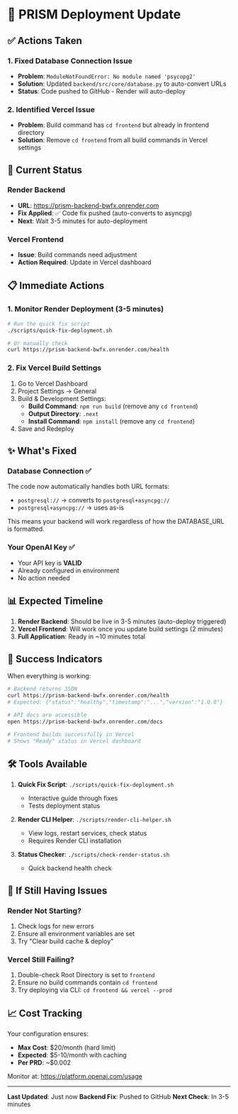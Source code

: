 # 🚀 PRISM Deployment Update

## ✅ Actions Taken

### 1. Fixed Database Connection Issue
- **Problem**: `ModuleNotFoundError: No module named 'psycopg2'`
- **Solution**: Updated `backend/src/core/database.py` to auto-convert URLs
- **Status**: Code pushed to GitHub - Render will auto-deploy

### 2. Identified Vercel Issue
- **Problem**: Build command has `cd frontend` but already in frontend directory
- **Solution**: Remove `cd frontend` from all build commands in Vercel settings

## 🔄 Current Status

### Render Backend
- **URL**: https://prism-backend-bwfx.onrender.com
- **Fix Applied**: ✅ Code fix pushed (auto-converts to asyncpg)
- **Next**: Wait 3-5 minutes for auto-deployment

### Vercel Frontend
- **Issue**: Build commands need adjustment
- **Action Required**: Update in Vercel dashboard

## 📋 Immediate Actions

### 1. Monitor Render Deployment (3-5 minutes)
```bash
# Run the quick fix script
./scripts/quick-fix-deployment.sh

# Or manually check
curl https://prism-backend-bwfx.onrender.com/health
```

### 2. Fix Vercel Build Settings
1. Go to Vercel Dashboard
2. Project Settings → General
3. Build & Development Settings:
   - **Build Command**: `npm run build` (remove any `cd frontend`)
   - **Output Directory**: `.next`
   - **Install Command**: `npm install` (remove any `cd frontend`)
4. Save and Redeploy

## ✨ What's Fixed

### Database Connection ✅
The code now automatically handles both URL formats:
- `postgresql://` → converts to `postgresql+asyncpg://`
- `postgresql+asyncpg://` → uses as-is

This means your backend will work regardless of how the DATABASE_URL is formatted.

### Your OpenAI Key ✅
- Your API key is **VALID**
- Already configured in environment
- No action needed

## 📊 Expected Timeline

1. **Render Backend**: Should be live in 3-5 minutes (auto-deploy triggered)
2. **Vercel Frontend**: Will work once you update build settings (2 minutes)
3. **Full Application**: Ready in ~10 minutes total

## 🎯 Success Indicators

When everything is working:
```bash
# Backend returns JSON
curl https://prism-backend-bwfx.onrender.com/health
# Expected: {"status":"healthy","timestamp":"...","version":"1.0.0"}

# API docs are accessible
open https://prism-backend-bwfx.onrender.com/docs

# Frontend builds successfully in Vercel
# Shows "Ready" status in Vercel dashboard
```

## 🛠️ Tools Available

1. **Quick Fix Script**: `./scripts/quick-fix-deployment.sh`
   - Interactive guide through fixes
   - Tests deployment status

2. **Render CLI Helper**: `./scripts/render-cli-helper.sh`
   - View logs, restart services, check status
   - Requires Render CLI installation

3. **Status Checker**: `./scripts/check-render-status.sh`
   - Quick backend health check

## 🚨 If Still Having Issues

### Render Not Starting?
1. Check logs for new errors
2. Ensure all environment variables are set
3. Try "Clear build cache & deploy"

### Vercel Still Failing?
1. Double-check Root Directory is set to `frontend`
2. Ensure no build commands contain `cd frontend`
3. Try deploying via CLI: `cd frontend && vercel --prod`

## 📈 Cost Tracking

Your configuration ensures:
- **Max Cost**: $20/month (hard limit)
- **Expected**: $5-10/month with caching
- **Per PRD**: ~$0.002

Monitor at: https://platform.openai.com/usage

---

**Last Updated**: Just now
**Backend Fix**: Pushed to GitHub
**Next Check**: In 3-5 minutes